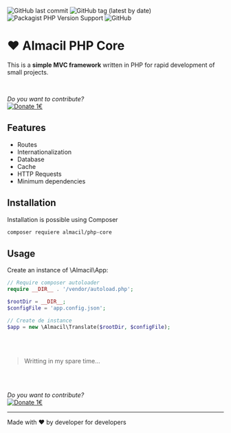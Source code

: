 ![GitHub last commit](https://img.shields.io/github/last-commit/rubenperezlopez/almacil-php-translate)
![GitHub tag (latest by date)](https://img.shields.io/github/v/tag/rubenperezlopez/almacil-php-translate?label=last%20version)
![Packagist PHP Version Support](https://img.shields.io/packagist/php-v/almacil/php-translate)
![GitHub](https://img.shields.io/github/license/rubenperezlopez/almacil-php-translate)
# ♥️ Almacil PHP Core

This is a **simple MVC framework** written in PHP for rapid development of small projects.

<br>

*Do you want to contribute?*<br>
[![Donate 1€](https://img.shields.io/badge/Buy%20me%20a%20coffee-1%E2%82%AC-brightgreen?logo=buymeacoffee&logoColor=white&labelColor=grey&style=for-the-badge
)](https://www.paypal.com/paypalme/rubenperezlopez/1?target=_blank)

## Features
- Routes
- Internationalization
- Database
- Cache
- HTTP Requests
- Minimum dependencies

## Installation
Installation is possible using Composer
```bash
composer requiere almacil/php-core
```
## Usage
Create an instance of \Almacil\App:
```php
// Require composer autoloader
require __DIR__ . '/vendor/autoload.php';

$rootDir = __DIR__;
$configFile = 'app.config.json';

// Create de instance
$app = new \Almacil\Translate($rootDir, $configFile);
```
<br>
<br>

> Writting in my spare time...

<br>
<br>

*Do you want to contribute?*<br>
[![Donate 1€](https://img.shields.io/badge/Buy%20me%20a%20coffee-1%E2%82%AC-brightgreen?logo=buymeacoffee&logoColor=white&labelColor=grey&style=for-the-badge
)](https://www.paypal.com/paypalme/rubenperezlopez/1?target=_blank)

---

Made with ❤️ by developer for developers
